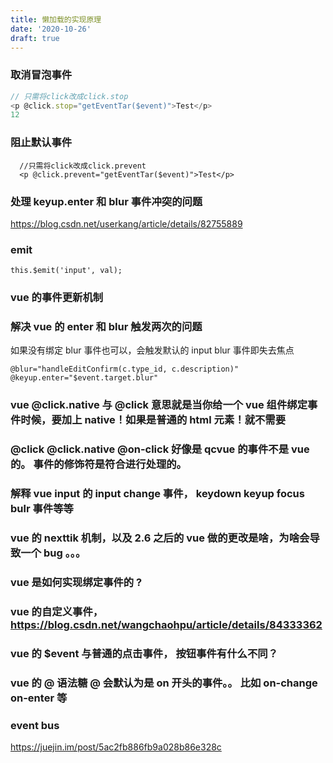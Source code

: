 ```yaml
---
title: 懒加载的实现原理
date: '2020-10-26'
draft: true
---
```


### 取消冒泡事件

```js
// 只需将click改成click.stop
<p @click.stop="getEventTar($event)">Test</p>
12
```

### 阻止默认事件

```
  //只需将click改成click.prevent
  <p @click.prevent="getEventTar($event)">Test</p>
```

### 处理 keyup.enter 和 blur 事件冲突的问题

https://blog.csdn.net/userkang/article/details/82755889

### emit

```
this.$emit('input', val);
```

### vue 的事件更新机制

### 解决 vue 的 enter 和 blur 触发两次的问题

如果没有绑定 blur 事件也可以，会触发默认的 input blur 事件即失去焦点

```
@blur="handleEditConfirm(c.type_id, c.description)"
@keyup.enter="$event.target.blur"
```

### vue @click.native 与 @click 意思就是当你给一个 vue 组件绑定事件时候，要加上 native！如果是普通的 html 元素！就不需要

### @click @click.native @on-click 好像是 qcvue 的事件不是 vue 的。 事件的修饰符是符合进行处理的。

### 解释 vue input 的 input change 事件， keydown keyup focus bulr 事件等等

### vue 的 nexttik 机制，以及 2.6 之后的 vue 做的更改是啥，为啥会导致一个 bug 。。。

### vue 是如何实现绑定事件的 ?

### vue 的自定义事件，<https://blog.csdn.net/wangchaohpu/article/details/84333362>

### vue 的 \$event 与普通的点击事件， 按钮事件有什么不同？

### vue 的 @ 语法糖 @ 会默认为是 on 开头的事件。。 比如 on-change on-enter 等

### event bus

https://juejin.im/post/5ac2fb886fb9a028b86e328c
